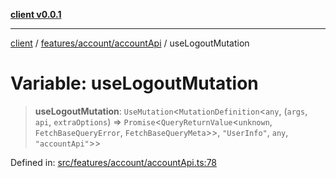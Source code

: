 [**client v0.0.1**](../../../../README.md)

***

[client](../../../../README.md) / [features/account/accountApi](../README.md) / useLogoutMutation

# Variable: useLogoutMutation

> **useLogoutMutation**: `UseMutation`\<`MutationDefinition`\<`any`, (`args`, `api`, `extraOptions`) => `Promise`\<`QueryReturnValue`\<`unknown`, `FetchBaseQueryError`, `FetchBaseQueryMeta`\>\>, `"UserInfo"`, `any`, `"accountApi"`\>\>

Defined in: [src/features/account/accountApi.ts:78](https://github.com/petelc/WMS/blob/0ba5e61a5ede3de744df1a5839724fa19a2a534f/client/src/features/account/accountApi.ts#L78)

